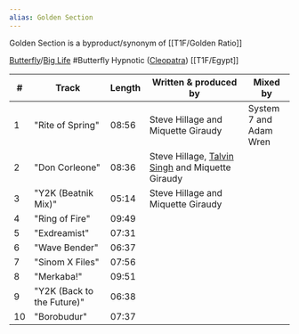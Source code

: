 ```yaml
---
alias: Golden Section
---
```


Golden Section is a byproduct/synonym of [[T1F/Golden Ratio]]

[Butterfly](https://en.wikipedia.org/wiki/Butterfly_Recordings)/[Big Life](https://en.wikipedia.org/wiki/Big_Life "Big Life") #Butterfly
Hypnotic ([Cleopatra](https://en.wikipedia.org/wiki/Cleopatra_Records "Cleopatra Records")) [[T1F/Egypt]]

|#|Track|Length|Written & produced by|Mixed by|
|---|---|---|---|---|
|1|"Rite of Spring"|08:56|Steve Hillage and Miquette Giraudy|System 7 and  <br>Adam Wren|
|2|"Don Corleone"|08:36|Steve Hillage, [Talvin Singh](https://en.wikipedia.org/wiki/Talvin_Singh "Talvin Singh") and Miquette Giraudy|
|3|"Y2K (Beatnik Mix)"|05:14|Steve Hillage and Miquette Giraudy|
|4|"Ring of Fire"|09:49|
|5|"Exdreamist"|07:31|
|6|"Wave Bender"|06:37|
|7|"Sinom X Files"|07:56|
|8|"Merkaba!"|09:51|
|9|"Y2K (Back to the Future)"|06:38|
|10|"Borobudur"|07:37|
